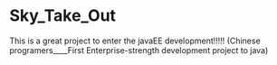 # Sky_Take_Out
This is a great project to enter the javaEE development!!!!!
(Chinese programers____First Enterprise-strength development project to java)
